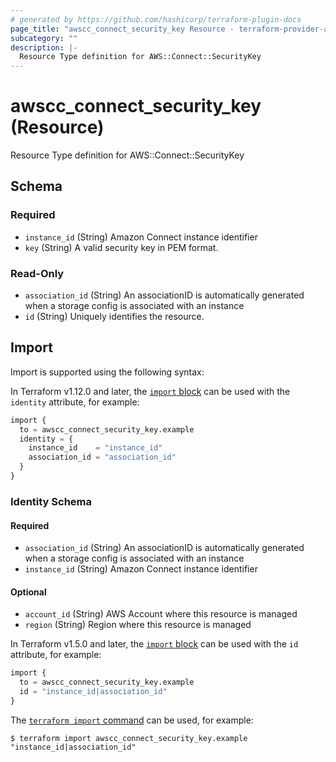 ```yaml
---
# generated by https://github.com/hashicorp/terraform-plugin-docs
page_title: "awscc_connect_security_key Resource - terraform-provider-awscc"
subcategory: ""
description: |-
  Resource Type definition for AWS::Connect::SecurityKey
---
```


# awscc_connect_security_key (Resource)

Resource Type definition for AWS::Connect::SecurityKey



<!-- schema generated by tfplugindocs -->
## Schema

### Required

- `instance_id` (String) Amazon Connect instance identifier
- `key` (String) A valid security key in PEM format.

### Read-Only

- `association_id` (String) An associationID is automatically generated when a storage config is associated with an instance
- `id` (String) Uniquely identifies the resource.

## Import

Import is supported using the following syntax:

In Terraform v1.12.0 and later, the [`import` block](https://developer.hashicorp.com/terraform/language/import) can be used with the `identity` attribute, for example:

```terraform
import {
  to = awscc_connect_security_key.example
  identity = {
    instance_id    = "instance_id"
    association_id = "association_id"
  }
}
```

<!-- schema generated by tfplugindocs -->
### Identity Schema

#### Required

- `association_id` (String) An associationID is automatically generated when a storage config is associated with an instance
- `instance_id` (String) Amazon Connect instance identifier

#### Optional

- `account_id` (String) AWS Account where this resource is managed
- `region` (String) Region where this resource is managed

In Terraform v1.5.0 and later, the [`import` block](https://developer.hashicorp.com/terraform/language/import) can be used with the `id` attribute, for example:

```terraform
import {
  to = awscc_connect_security_key.example
  id = "instance_id|association_id"
}
```

The [`terraform import` command](https://developer.hashicorp.com/terraform/cli/commands/import) can be used, for example:

```shell
$ terraform import awscc_connect_security_key.example "instance_id|association_id"
```
